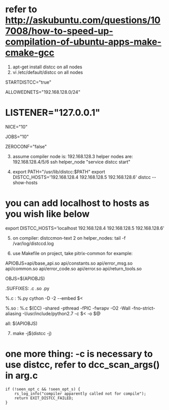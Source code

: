 
# refer to http://askubuntu.com/questions/107008/how-to-speed-up-compilation-of-ubuntu-apps-make-cmake-gcc

1. apt-get install distcc on all nodes
2. vi /etc/default/distcc on all nodes

STARTDISTCC="true"

ALLOWEDNETS="192.168.128.0/24"

# LISTENER="127.0.0.1"

NICE="10"

JOBS="10"

ZEROCONF="false"

3. assume compiler node is: 192.168.128.3
   helper nodes are: 192.168.128.4/5/6
   ssh helper_node "service distcc start"

4. export PATH="/usr/lib/distcc:$PATH"
   export DISTCC_HOSTS='192.168.128.4  192.168.128.5 192.168.128.6'
   distcc --show-hosts

# you can add localhost to hosts as you wish like below
   export DISTCC_HOSTS='localhost 192.168.128.4  192.168.128.5 192.168.128.6'


5. on compiler: distccmon-text 2
   on helper_nodes: tail -f /var/log/distccd.log

6. use Makefile on project, take pitrix-common for example:

APIOBJS=api/base_api.so api/constants.so api/error_msg.so api/common.so api/error_code.so api/error.so api/return_tools.so

OBJS=$(APIOBJS)

.SUFFIXES: .c .so .py

%.c : %.py
        cython -D -2 --embed $<

%.so : %.c
        $(CC) -shared -pthread -fPIC -fwrapv -O2 -Wall -fno-strict-aliasing -I/usr/include/python2.7 -c $< -o $@

all: $(APIOBJS)

7. make -j$(distcc -j)

# one more thing: -c is necessary to use distcc, refer to dcc_scan_args() in arg.c

    if (!seen_opt_c && !seen_opt_s) {
        rs_log_info("compiler apparently called not for compile");
        return EXIT_DISTCC_FAILED;
    }


